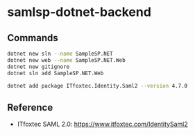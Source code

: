 # samlsp-dotnet-backend

## Commands
```bash
dotnet new sln --name SampleSP.NET
dotnet new web --name SampleSP.NET.Web
dotnet new gitignore
dotnet sln add SampleSP.NET.Web
```

``` bash
dotnet add package ITfoxtec.Identity.Saml2 --version 4.7.0
```

## Reference
* ITfoxtec SAML 2.0: https://www.itfoxtec.com/IdentitySaml2
